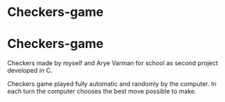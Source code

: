 # Checkers-game
# Checkers-game
Checkers made by myself and Arye Varman for school as second project developed in C.

Checkers game played fully automatic and randomly by the computer.
In each turn the computer chooses the best move possible to make.
